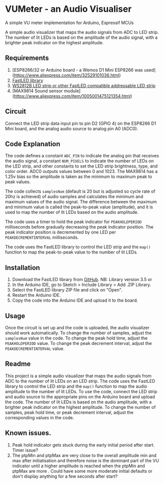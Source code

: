 # VUMeter - an Audio Visualiser
A simple VU meter implementation for Arduino, Espressif MCUs

A simple audio visualizer that maps the audio signals from ADC to LED strip. The number of lit LEDs is based on the amplitude of the audio signal, with a brighter peak indicator on the highest amplitude.

## Requirements

1. [ESP8266/32 or Arduino board - a Wemos D1 Mini ESP8266 was used] (https://www.aliexpress.com/item/32529101036.html)
2. [FastLED library](https://github.com/FastLED/FastLED)
3. [WS2812B LED strip or other FastLED compatible addressable LED strip](https://www.aliexpress.com/item/2036819167.html)
4. [MAX9814 Sound sensor module] (https://www.aliexpress.com/item/1005001475121354.html)

## Circuit

Connect the LED strip data input pin to pin D2 (GPIO 4) on the ESP8266 D1 Mini board, and the analog audio source to analog pin A0 (ADC0).

## Code Explanation

The code defines a constant `ADC_PIN` to indicate the analog pin that receives the audio signal, a constant `NUM_PIXELS` to indicate the number of LEDs on the LED strip, and other constants to set the LED strip brightness, type, and color order. ADC0 outputs values between 0 and 1023. The MAX9814 has a 1.25v bias so the amplitude is taken as the minimum to maximum peak to peak values.

The code collects `samplesNum` (default is 20 but is adjusted so cycle rate of 20hz is achieved) of audio samples and calculates the minimum and maximum values of the audio signal. The difference between the maximum and minimum value is called the peak-to-peak value (amplitude), and it is used to map the number of lit LEDs based on the audio amplitude.

The code uses a timer to hold the peak indicator for `PEAKHOLDPERIOD` milliseconds before gradually decreasing the peak indicator position. The peak indicator position is decremented by one LED per `PEAKDECREMENTINTERVAL` milliseconds.

The code uses the FastLED library to control the LED strip and the `map()` function to map the peak-to-peak value to the number of lit LEDs.

## Installation

1. Download the FastLED library from [GitHub](https://github.com/FastLED/FastLED). NB: Library version 3.5 or 
2. In the Arduino IDE, go to Sketch > Include Library > Add .ZIP Library.
3. Select the FastLED library ZIP file and click on "Open".
4. Restart the Arduino IDE.
5. Copy the code into the Arduino IDE and upload it to the board.

## Usage

Once the circuit is set up and the code is uploaded, the audio visualizer should work automatically. To change the number of samples, adjust the `samplesNum` value in the code. To change the peak hold time, adjust the `PEAKHOLDPERIOD` value. To change the peak decrement interval, adjust the `PEAKDECREMENTINTERVAL` value.

## Readme

This project is a simple audio visualizer that maps the audio signals from ADC to the number of lit LEDs on an LED strip. The code uses the FastLED library to control the LED strip and the `map()` function to map the audio amplitude to the number of lit LEDs. To use the code, connect the LED strip and audio source to the appropriate pins on the Arduino board and upload the code. The number of lit LEDs is based on the audio amplitude, with a brighter peak indicator on the highest amplitude. To change the number of samples, peak hold time, or peak decrement interval, adjust the corresponding values in the code.

## Known issues. 

1. Peak hold indicator gets stuck during the early initial period after start. Timer issue?
2. The ptpMin and ptpMax are very close to the overall amplitude min and max after initialisation and therefore noise is the dominant part of the VU indicator until a higher amplitude is reached when the ptpMin and ptpMax are more . Could have some more moderate initial defaults or don't display anything for a few seconds after start? 

